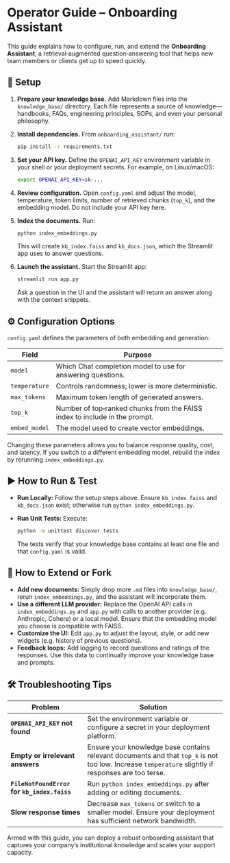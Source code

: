 # Operator Guide – Onboarding Assistant

This guide explains how to configure, run, and extend the **Onboarding Assistant**, a retrieval‑augmented question‑answering tool that helps new team members or clients get up to speed quickly.

## 🧰 Setup

1. **Prepare your knowledge base.**  Add Markdown files into the `knowledge_base/` directory.  Each file represents a source of knowledge—handbooks, FAQs, engineering principles, SOPs, and even your personal philosophy.
2. **Install dependencies.**  From `onboarding_assistant/` run:

   ```bash
   pip install -r requirements.txt
   ```

3. **Set your API key.**  Define the `OPENAI_API_KEY` environment variable in your shell or your deployment secrets.  For example, on Linux/macOS:

   ```bash
   export OPENAI_API_KEY=sk-...
   ```

4. **Review configuration.**  Open `config.yaml` and adjust the model, temperature, token limits, number of retrieved chunks (`top_k`), and the embedding model.  Do not include your API key here.
5. **Index the documents.**  Run:

   ```bash
   python index_embeddings.py
   ```

   This will create `kb_index.faiss` and `kb_docs.json`, which the Streamlit app uses to answer questions.
6. **Launch the assistant.**  Start the Streamlit app:

   ```bash
   streamlit run app.py
   ```

   Ask a question in the UI and the assistant will return an answer along with the context snippets.

## ⚙️ Configuration Options

`config.yaml` defines the parameters of both embedding and generation:

| Field | Purpose |
| --- | --- |
| `model` | Which Chat completion model to use for answering questions. |
| `temperature` | Controls randomness; lower is more deterministic. |
| `max_tokens` | Maximum token length of generated answers. |
| `top_k` | Number of top‑ranked chunks from the FAISS index to include in the prompt. |
| `embed_model` | The model used to create vector embeddings. |

Changing these parameters allows you to balance response quality, cost, and latency.  If you switch to a different embedding model, rebuild the index by rerunning `index_embeddings.py`.

## ▶️ How to Run & Test

- **Run Locally:** Follow the setup steps above.  Ensure `kb_index.faiss` and `kb_docs.json` exist; otherwise run `python index_embeddings.py`.
- **Run Unit Tests:** Execute:

  ```bash
  python -m unittest discover tests
  ```

  The tests verify that your knowledge base contains at least one file and that `config.yaml` is valid.

## 🔧 How to Extend or Fork

- **Add new documents:** Simply drop more `.md` files into `knowledge_base/`, rerun `index_embeddings.py`, and the assistant will incorporate them.
- **Use a different LLM provider:** Replace the OpenAI API calls in `index_embeddings.py` and `app.py` with calls to another provider (e.g. Anthropic, Cohere) or a local model.  Ensure that the embedding model you choose is compatible with FAISS.
- **Customize the UI:** Edit `app.py` to adjust the layout, style, or add new widgets (e.g. history of previous questions).
- **Feedback loops:** Add logging to record questions and ratings of the responses.  Use this data to continually improve your knowledge base and prompts.

## 🛠️ Troubleshooting Tips

| Problem | Solution |
| --- | --- |
| **`OPENAI_API_KEY` not found** | Set the environment variable or configure a secret in your deployment platform. |
| **Empty or irrelevant answers** | Ensure your knowledge base contains relevant documents and that `top_k` is not too low.  Increase `temperature` slightly if responses are too terse. |
| **`FileNotFoundError` for `kb_index.faiss`** | Run `python index_embeddings.py` after adding or editing documents. |
| **Slow response times** | Decrease `max_tokens` or switch to a smaller model.  Ensure your deployment has sufficient network bandwidth. |

Armed with this guide, you can deploy a robust onboarding assistant that captures your company’s institutional knowledge and scales your support capacity.